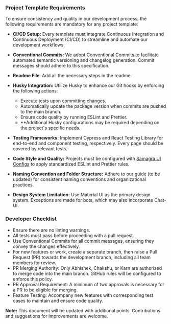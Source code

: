 ### Project Template Requirements

To ensure consistency and quality in our development process, the following requirements are mandatory for any project template:

- **CI/CD Setup:** Every template must integrate Continuous Integration and Continuous Deployment (CI/CD) to streamline and automate our development workflows.

- **Conventional Commits:** We adopt Conventional Commits to facilitate automated semantic versioning and changelog generation. Commit messages should adhere to this specification.

- **Readme File**: Add all the necessary steps in the readme.
  
- **Husky Integration:** Utilize Husky to enhance our Git hooks by enforcing the following actions:
  - Execute tests upon committing changes.
  - Automatically update the package version when commits are pushed to the main branch.
  - Ensure code quality by running ESLint and Prettier.
  - **Additional Husky configurations may be required depending on the project's specific needs.

- **Testing Frameworks:** Implement Cypress and React Testing Library for end-to-end and component testing, respectively. Every page should be covered by relevant tests.

- **Code Style and Quality:** Projects must be configured with [Samagra UI Configs](https://www.npmjs.com/package/samagra-ui-configs) to apply standardized ESLint and Prettier rules.

- **Naming Convention and Folder Structure:** Adhere to our guide (to be updated) for consistent naming conventions and organizational practices.

- **Design System Limitation:** Use Material UI as the primary design system. Exceptions are made for bots, which may also incorporate Chat-UI.

### Developer Checklist

- Ensure there are no linting warnings.
- All tests must pass before proceeding with a pull request.
- Use Conventional Commits for all commit messages, ensuring they convey the changes effectively.
- For new features or work, create a separate branch, then raise a Pull Request (PR) towards the development branch, including all team members for review.
- PR Merging Authority: Only Abhishek, Chakshu, or Karn are authorized to merge code into the main branch. GitHub rules will be configured to enforce this policy.
- PR Approval Requirement: A minimum of two approvals is necessary for a PR to be eligible for merging.
- Feature Testing: Accompany new features with corresponding test cases to maintain and ensure code quality.

**Note:** This document will be updated with additional points. Contributions and suggestions for improvements are welcome.
